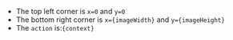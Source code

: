 - The top left corner is `x=0` and `y=0`
- The bottom right corner is `x={imageWidth}` and `y={imageHeight}`
- The `action` is:`{context}`